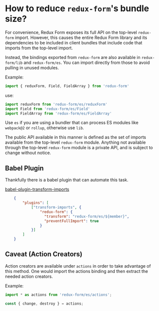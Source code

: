 # How to reduce  `redux-form`'s bundle size?

For convenience, Redux Form exposes its full API on the top-level `redux-form` import. 
However, this causes the entire Redux Form library and its dependencies to be included in client bundles that 
include code that imports from the top-level import.

Instead, the bindings exported from `redux-form` are also available in `redux-form/lib` and `redux-form/es`. 
You can import directly from those to avoid pulling in unused modules. 

Example:
```js
import { reduxForm, Field, FieldArray } from 'redux-form'
```

use:

```js
import reduxForm from 'redux-form/es/reduxForm'
import Field from 'redux-form/es/Field'
import FieldArray from 'redux-form/es/FieldArray'
```


Use `es` if you are using a bundler that can process ES modules like `webpack@2` or `rollup`, otherwise use `lib`.

The public API available in this manner is defined as the set of imports available from the top-level `redux-form` module.
Anything not available through the top-level `redux-form` module is a private API, and is subject to change without notice.

## Babel Plugin

Thankfully there is a babel plugin that can automate this task.


[babel-plugin-transform-imports](https://www.npmjs.com/package/babel-plugin-transform-imports)


```json
    {
        "plugins": [
            ["transform-imports", {
                "redux-form": {
                  "transform": "redux-form/es/${member}",
                  "preventFullImport": true
                }
            }]
        ]
    }
```

## Caveat (Action Creators)

Action creators are available under `actions` in order to take advantage of this method.
One would import the actions binding and then extract the needed action creators.

Example:

```js
import * as actions from 'redux-form/es/actions';

const { change, destroy } = actions;
```
